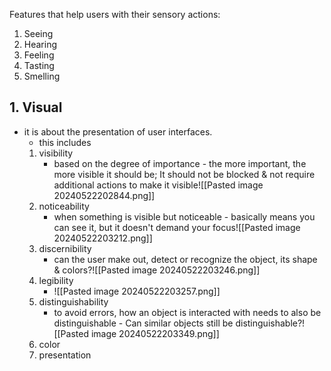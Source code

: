Features that help users with their sensory actions:
1. Seeing
2. Hearing
3. Feeling
4. Tasting
5. Smelling
## 1. Visual
- it is about the presentation of user interfaces. 
	- this includes 
	1. visibility
		- based on the degree of importance - the more important, the more visible it should be; It should not be blocked & not require additional actions to make it visible![[Pasted image 20240522202844.png]]
	2. noticeability
		- when something is visible but noticeable - basically means you can see it, but it doesn't demand your focus![[Pasted image 20240522203212.png]]
	3. discernibility
		- can the user make out, detect or recognize the object, its shape & colors?![[Pasted image 20240522203246.png]]
	4. legibility
		- ![[Pasted image 20240522203257.png]]
	5. distinguishability
		- to avoid errors, how an object is interacted with needs to also be distinguishable - Can similar objects still be distinguishable?![[Pasted image 20240522203349.png]]
	6. color
	7. presentation